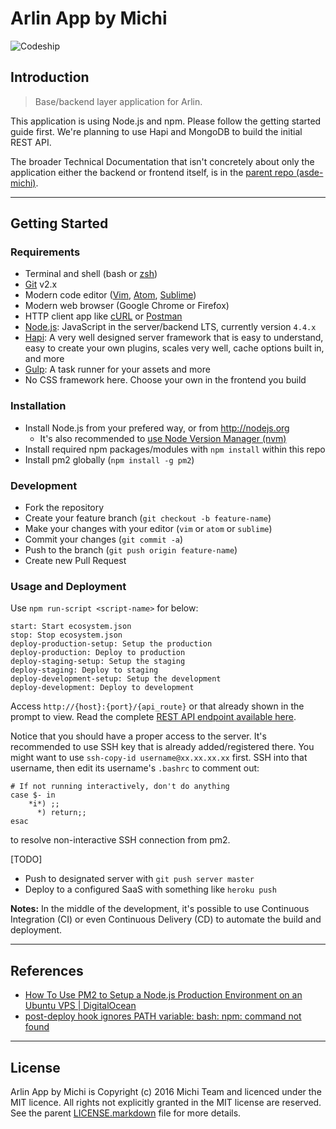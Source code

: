 Arlin App by Michi
==================

![Codeship](https://codeship.com/projects/df0cfa80-db2a-0133-f49f-561c728b2028/status?branch=master)

Introduction
------------

> Base/backend layer application for Arlin.

This application is using Node.js and npm. Please follow the getting started guide first. We're planning to use Hapi and MongoDB to build the initial REST API.

The broader Technical Documentation that isn't concretely about only the application either the backend or frontend itself, is in the [parent repo (asde-michi)](https://github.com/gunadarma-academy/asde-michi#technical-documentation).

*  *  *  *  *  *  *  *  *  *  *  *  *  *  *  *  *  *  *  *

Getting Started
---------------

### Requirements

+ Terminal and shell (bash or [zsh](http://www.zsh.org))
+ [Git](http://git-scm.com) v2.x
+ Modern code editor ([Vim](http://vim.org), [Atom](https://atom.io), [Sublime](https://sublimetext.com))
+ Modern web browser (Google Chrome or Firefox)
+ HTTP client app like [cURL](https://curl.haxx.se) or [Postman](https://getpostman.com)
+ [Node.js](http://nodejs.org): JavaScript in the server/backend LTS, currently version `4.4.x`
+ [Hapi](http://hapijs.com): A very well designed server framework that is easy to understand, easy to create your own plugins, scales very well, cache options built in, and more
+ [Gulp](http://gulpjs.com): A task runner for your assets and more
+ No CSS framework here. Choose your own in the frontend you build

### Installation

+ Install Node.js from your prefered way, or from <http://nodejs.org>
  + It's also recommended to [use Node Version Manager (nvm)](https://github.com/creationix/nvm)
+ Install required npm packages/modules with `npm install` within this repo
+ Install pm2 globally (`npm install -g pm2`)

### Development

+ Fork the repository
+ Create your feature branch (`git checkout -b feature-name`)
+ Make your changes with your editor (`vim` or `atom` or `sublime`)
+ Commit your changes (`git commit -a`)
+ Push to the branch (`git push origin feature-name`)
+ Create new Pull Request

### Usage and Deployment

Use `npm run-script <script-name>` for below:

```
start: Start ecosystem.json
stop: Stop ecosystem.json
deploy-production-setup: Setup the production
deploy-production: Deploy to production
deploy-staging-setup: Setup the staging
deploy-staging: Deploy to staging
deploy-development-setup: Setup the development
deploy-development: Deploy to development
```

Access `http://{host}:{port}/{api_route}` or that already shown in the prompt to view. Read the complete [REST API endpoint available here](API.markdown).

Notice that you should have a proper access to the server. It's recommended to use SSH key that is already added/registered there. You might want to use `ssh-copy-id username@xx.xx.xx.xx` first. SSH into that username, then edit its username's `.bashrc` to comment out:
```
# If not running interactively, don't do anything
case $- in
    *i*) ;;
      *) return;;
esac
```
to resolve non-interactive SSH connection from pm2.

[TODO]

+ Push to designated server with `git push server master`
+ Deploy to a configured SaaS with something like `heroku push`

**Notes:** In the middle of the development, it's possible to use Continuous Integration (CI) or even Continuous Delivery (CD) to automate the build and deployment.

*  *  *  *  *  *  *  *  *  *  *  *  *  *  *  *  *  *  *  *

References
----------

+ [How To Use PM2 to Setup a Node.js Production Environment on an Ubuntu VPS | DigitalOcean](https://www.digitalocean.com/community/tutorials/how-to-use-pm2-to-setup-a-node-js-production-environment-on-an-ubuntu-vps)
+ [post-deploy hook ignores PATH variable: bash: npm: command not found](https://github.com/Unitech/pm2-deploy/issues/41)

*  *  *  *  *  *  *  *  *  *  *  *  *  *  *  *  *  *  *  *

License
-------

Arlin App by Michi is Copyright (c) 2016 Michi Team and licenced under the MIT licence. All rights not explicitly granted in the MIT license are reserved. See the parent [LICENSE.markdown](https://github.com/gunadarma-academy/asde-michi/blob/master/LICENSE.markdown) file for more details.

